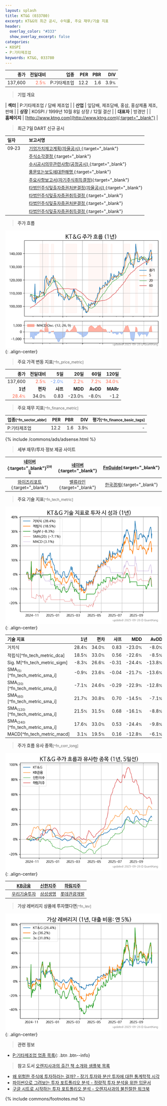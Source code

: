 ```yaml
---
layout: splash
title: KT&G (033780)
excerpt: KT&G의 최근 공시, 수익률, 주요 재무/기술 지표
header:
  overlay_color: "#333"
  show_overlay_excerpt: false
categories:
- KOSPI
- P:기타제조업
keywords: KT&G, 033780
---
```


| **종가** | **전일대비** | **업종** | **PER** | **PBR** | **DIV** |
| -------: | -----------: | -------: | ------: | ------: | ------: |
| 137,600 | <span style="color: tomato">2.5<small>%</small></span> | P:기타제조업 | 12.2 | 1.6 | 3.9<small>%</small> |

<!-- more -->


> **기업 개요**<a id="company"></a>

| <span style="white-space:nowrap;">**섹터**</span> | P:기타제조업 / 담배 제조업 |
| <span style="white-space:nowrap;">**산업**</span> | 잎담배, 제조담배, 홍삼, 홍삼제품 제조, 판매 |
| <span style="white-space:nowrap;">**상장**</span> | KOSPI / 1999년 10월 8일 상장 / 12월 결산 |
| <span style="white-space:nowrap;">**대표자**</span> | 방경만 |
| <span style="white-space:nowrap;">**홈페이지**</span> | [http://www.ktng.com](http://www.ktng.com){:target="_blank"} |


> **최근 7일 DART 신규 공시**<a id="dart"></a>

| **일자** |      | **보고서명** |
| :------- | :--- | :----------- |
| 09&#x2011;23 | | [기업가치제고계획(자율공시)              ](https://dart.fss.or.kr/dsaf001/main.do?rcpNo=20250923800350){:target="_blank"} |
|  | | [주식소각결정              ](https://dart.fss.or.kr/dsaf001/main.do?rcpNo=20250923800333){:target="_blank"} |
|  | | [수시공시의무관련사항(공정공시)              ](https://dart.fss.or.kr/dsaf001/main.do?rcpNo=20250923800335){:target="_blank"} |
|  | | [풍문또는보도에대한해명              ](https://dart.fss.or.kr/dsaf001/main.do?rcpNo=20250923800308){:target="_blank"} |
|  | | [주요사항보고서(자기주식취득결정)](https://dart.fss.or.kr/dsaf001/main.do?rcpNo=20250923000289){:target="_blank"} |
|  | | [타법인주식및출자증권처분결정(자율공시)              ](https://dart.fss.or.kr/dsaf001/main.do?rcpNo=20250923800304){:target="_blank"} |
|  | | [타법인주식및출자증권취득결정              ](https://dart.fss.or.kr/dsaf001/main.do?rcpNo=20250923800266){:target="_blank"} |
|  | | [타법인주식및출자증권처분결정              ](https://dart.fss.or.kr/dsaf001/main.do?rcpNo=20250923800261){:target="_blank"} |
|  | | [타법인주식및출자증권취득결정              ](https://dart.fss.or.kr/dsaf001/main.do?rcpNo=20250923800256){:target="_blank"} |


> **주가 흐름**<a id="price"></a>

![033780](/stock/images/033780.png){: .align-center}


> **주요 가격 변동 지표**<small>[^fn_price_metric]</small>

| **종가** | **전일대비** | **5일** | **20일** | **60일** | **120일** |
| -------: | -----------: | ------: | -------: | -------: | --------: |
| 137,600 | <span style="color: tomato">2.5<small>%</small></span> | <span style="color: cornflowerblue">-2.0<small>%</small></span> | <span style="color: tomato">2.2<small>%</small></span> | <span style="color: tomato">7.2<small>%</small></span> | <span style="color: tomato">34.0<small>%</small></span> |
| **1년** | **편차** | **샤프** | **MDD** | **AvDD** | **MARr** |
| <span style="color: tomato">28.4<small>%</small></span> | 34.0<small>%</small> | 0.83 | -23.0<small>%</small> | -8.0<small>%</small> | -1.2 |


> **주요 재무 지표**<small>[^fn_finance_metric]</small>

| **업종**<small>[^fn_sector_abbr]</small> | **PER** | **PBR** | **DIV** | **평가**<small>[^fn_finance_basic_tags]</small> |
| :--------------------------------------- | ------: | ------: | ------: | ----------------------------------------------: |
| P:기타제조업 | 12.2 | 1.6 | 3.9<small>%</small> | - |



{% include /commons/ads/adsense.html %}

> **세부 재무/투자 정보 제공 사이트**

| [네이버](https://m.stock.naver.com/domestic/stock/033780/finance/summary){:target="_blank"}<sup><small>모바일</small></sup> | [네이버](https://finance.naver.com/item/coinfo.naver?code=033780){:target="_blank"} | [FnGuide](https://comp.fnguide.com/SVO2/ASP/SVD_Invest.asp?gicode=A033780&MenuYn=Y){:target="_blank"} |
| :---: | :---: | :---: |
| [와이즈리포트](https://comp.wisereport.co.kr/company/c1040001.aspx?cmp_cd=033780){:target="_blank"} | [밸류라인](https://www.valueline.co.kr/finance/summary/033780){:target="_blank"} | [한국경제](https://markets.hankyung.com/stock/033780/financial-summary){:target="_blank"} |


> **주요 기술 지표**<small>[^fn_tech_metric]</small>


![033780](/stock/images/033780_tech.png){: .align-center}

| **기술 지표** | **1년** | **편차** | **샤프** | **MDD** | **AvDD** |
| :------------ | ------: | -----------: | -------: | ------: | -------: |
| 거치식 | 28.4<small>%</small> | 34.0<small>%</small> | 0.83 | -23.0<small>%</small> | -8.0<small>%</small> |
| 적립식[^fn_tech_metric_dca] | 18.5<small>%</small> | 33.0<small>%</small> | 0.56 | -22.6<small>%</small> | -8.5<small>%</small> |
| Sig. M[^fn_tech_metric_sigm] | -8.3<small>%</small> | 26.6<small>%</small> | -0.31 | -24.4<small>%</small> | -13.8<small>%</small> |
| SMA<small><sub>(5)</sub></small>[^fn_tech_metric_sma_i] | -0.9<small>%</small> | 23.6<small>%</small> | -0.04 | -21.7<small>%</small> | -13.6<small>%</small> |
| SMA<small><sub>(20)</sub></small>[^fn_tech_metric_sma_i] | -7.1<small>%</small> | 24.6<small>%</small> | -0.29 | -22.9<small>%</small> | -12.8<small>%</small> |
| SMA<small><sub>(60)</sub></small>[^fn_tech_metric_sma_i] | 21.7<small>%</small> | 30.8<small>%</small> | 0.70 | -14.5<small>%</small> | -7.1<small>%</small> |
| SMA<small><sub>(120)</sub></small>[^fn_tech_metric_sma_i] | 21.5<small>%</small> | 31.5<small>%</small> | 0.68 | -16.1<small>%</small> | -8.8<small>%</small> |
| SMA<small><sub>(240)</sub></small>[^fn_tech_metric_sma_i] | 17.6<small>%</small> | 33.0<small>%</small> | 0.53 | -24.4<small>%</small> | -9.8<small>%</small> |
| MACD[^fn_tech_metric_macd] | 3.1<small>%</small> | 19.5<small>%</small> | 0.16 | -12.8<small>%</small> | -6.1<small>%</small> |


> **주가 흐름 유사 종목**<a id="corr"></a><small>[^fn_corr_long]</small>

![033780](/stock/images/033780_corr.png){: .align-center}

|       | [KB금융](/105560/) | [신한지주](/055550/) | [하림지주](/003380/) |
| :---: | :------------------------------------: | :------------------------------------: | :------------------------------------: |
|       | [우리기술투자](/041190/) | [삼성생명](/032830/) | [롯데관광개발](/032350/) |


> **가상 레버리지 상품에 투자했다면**<a id="2x"></a><small>[^fn_lev]</small>

![033780](/stock/images/033780_2x.png){: .align-center}


> **관련 정보**

- [P:기타제조업 업종 목록](/stats/sector/kospi_업종_기타제조업_종목/){: .btn .btn--info}

> **참고 도서** [오렌지사과의 출간 책 소개와 샘플북 목록](https://kongdori.tistory.com/691)

- [왜 위험한 주식에 투자하라는 걸까? - 장기 투자와 분산 투자에 대한 통계학적 시각](https://kongdori.tistory.com/421)
- [파이썬으로 그려보는 투자 포트폴리오 분석  - 정량적 투자 분석을 위한 입문서](https://kongdori.tistory.com/643)
- [구글 시트로 시작하는 투자 포트폴리오 분석 - 오렌지사과의 불친절한 워크북](https://kongdori.tistory.com/449)


{% include commons/footnotes.md %}